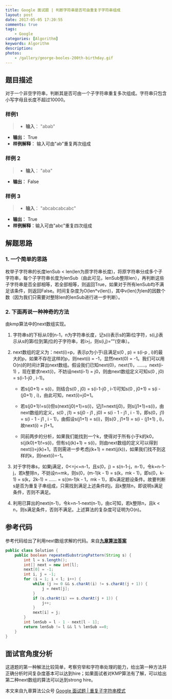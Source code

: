 ```yaml
---
title: Google 面试题 | 判断字符串是否可由重复子字符串组成
layout: post
date: 2017-05-05 17:20:55
comments: true
tags: 
    - Google
categories: [Algorithm]
keywords: Algorithm
description: 
photos:
    - /gallery/george-booles-200th-birthday.gif
---
```



## **题目描述**

对于一个非空字符串，判断其是否可由一个子字符串重复多次组成。字符串只包含小写字母且长度不超过10000。

###  样例1
> - **输入**： "abab"
- **输出**： True
- **样例解释**： 输入可由"ab"重复两次组成

### 样例 2

> - **输入**： "aba"
- **输出**： False

### 样例 3

> - **输入**： "abcabcabcabc"
- **输出**： True
- **样例解释**：输入可由"abc"重复四次组成


<!--more-->

## **解题思路**

### **1. 一个简单的思路**
枚举子字符串的长度lenSub < len(len为原字符串长度)，将原字符串分成多个子字符串，每个子字符串长度为lenSub（由此可见，lenSub整除len），再判断这些子字符串是否全部相等，若全部相等，则返回True，如果对于所有lenSub均不满足该条件，则返回False。时间复杂度为O(len*v(len))，其中v(len)为len的因数个数（因为我们只需要对整除len的lenSub进行进一步判断）。


### **2. 下面再说一种神奇的方法**

由kmp算法中的next数组实现。

1. 字符串s的下标从0到n-1，n为字符串长度，记s(i)表示s的第i位字符，s(i,j)表示从s的第i位到第j位的子字符串，若i>j，则s(i,j)=””(空串）。

2. next数组的定义为：next(i)=p，表示p为小于i且满足s(0 , p) = s(i-p , i)的最大的p，如果不存在这样的p，则next(i) = -1，显然next(0) = -1。我们可以用O(n)的时间计算出next数组。假设我们已知next(0)，next(1)，……，next(i-1) ，现在要求next(i)，不妨设next(i-1) = j0，则由next数组定义可知s(0 , j0) = s(i-1-j0 , i-1)。

    - 若s(j0+1) = s(i)，则结合s(0 , j0) = s(i-1-j0 , i-1)可知s(0 , j0+1) = s(i - (j0+1) , i)，由此可知，next(i)=j0+1。

    - 若s(j0+1)!=s(i)但s(next(j0)+1)=s(i)，记j1=next(j0)，则s(j1+1)=s(i)，由next数组的定义，s(0 , j1) = s(j0 - j1 , j0) = s(i - 1 - j1 , i - 1)，即s(0，j1) = s(i - 1 - j1 , i - 1)，由假设s(j1+1) = s(i)，则s(0 , j1+1) = s(i - (j1+1) , i)，故next(i) = j1+1。

    - 同前两步的分析，如果我们能找到一个k，使得对于所有小于k的k0，s(j(k0)+1)!=s(i)，但有s(j(k)+1) = s(i)，则由next数组的定义可以得到next(i)=j(k)+1，否则需进一步考虑j(k+1) = next(j(k))，如果我们找不到这样的k，则next(i)=-1。

3. 对于字符串s，如果j满足，0<=j<=n-1，且s(0，j) = s(n-1-j，n-1)，令k=n-1-j，若k整除n，不妨设n=mk，则s(0，(m-1)k - 1) = s(k，mk - 1)，即s(0，k-1) = s(k，2k-1) = …… = s((m-1)k - 1，mk - 1)，即s满足题设条件。故要判断s是否为重复子串组成，只需找到满足上述条件的j，且k整除n，即说明s满足条件，否则不满足。

4. 利用已算出的next(n-1)，令k=n-1-next(n-1)，由c可知，若k整除n，且k < n，则s满足条件，否则不满足。上述算法的复杂度可证明为O(n)。


## **参考代码**

参考代码给出了利用next数组求解的代码。来自[**九章算法答案**](http://www.jiuzhang.com/solutions/repeated-substring-pattern/)

```java
public class Solution {
    public boolean repeatedSubstringPattern(String s) {
        int l = s.length();
        int[] next = new int[l];
        next[0] = -1;
        int i, j = -1;
        for (i = 1; i < l; i++) {
            while (j >= 0 && s.charAt(i) != s.charAt(j + 1)) {
                j = next[j];
            }
            if (s.charAt(i) == s.charAt(j + 1)) {
                j++;
            }
            next[i] = j;
        }
        int lenSub = l - 1 - next[l - 1];
        return lenSub != l && l % lenSub ==0;
    }
}
```

## **面试官角度分析**

这道题的第一种解法比较简单，考察穷举和字符串处理的能力，给出第一种方法并正确分析时间复杂度基本可以达到hire；如果面试者对KMP算法有了解，可以给出第二种next数组的算法可以达到strong hire。

本文来自九章算法公众号 [Google 面试题 | 重复子字符串模式](http://mp.weixin.qq.com/s?__biz=MzA5MzE4MjgyMw==&mid=2649457295&idx=1&sn=e2f9448ff2b83c36f2abc343936125b8&chksm=887eec87bf096591aa2ae39c12003e786e9ffbf738d2784d26f70f9db6fe1a57099eb5cb129d&mpshare=1&scene=1&srcid=05059UsS011ChQckeShTIQX4#rd)